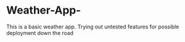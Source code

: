 # Weather-App-
This is a basic weather app. Trying out untested features for possible deployment down the road
